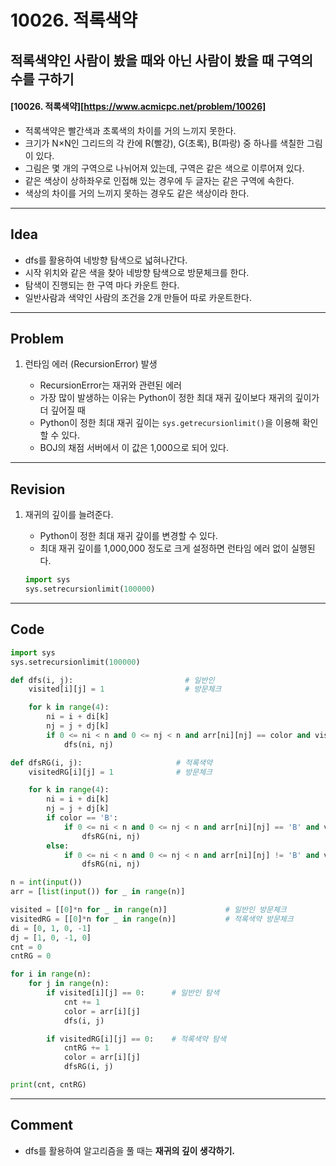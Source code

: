 # 10026. 적록색약

## 적록색약인 사람이 봤을 때와 아닌 사람이 봤을 때 구역의 수를 구하기

#### [10026. 적록색약][https://www.acmicpc.net/problem/10026]

- 적록색약은 빨간색과 초록색의 차이를 거의 느끼지 못한다.
- 크기가 N×N인 그리드의 각 칸에 R(빨강), G(초록), B(파랑) 중 하나를 색칠한 그림이 있다.
- 그림은 몇 개의 구역으로 나뉘어져 있는데, 구역은 같은 색으로 이루어져 있다.
- 같은 색상이 상하좌우로 인접해 있는 경우에 두 글자는 같은 구역에 속한다. 
- 색상의 차이를 거의 느끼지 못하는 경우도 같은 색상이라 한다.

---

## Idea

- dfs를 활용하여 네방향 탐색으로 넓혀나간다.
- 시작 위치와 같은 색을 찾아 네방향 탐색으로 방문체크를 한다.
- 탐색이 진행되는 한 구역 마다 카운트 한다.
- 일반사람과 색약인 사람의 조건을 2개 만들어 따로 카운트한다.

---

## Problem

1. 런타임 에러 (RecursionError) 발생

   - RecursionError는 재귀와 관련된 에러
   - 가장 많이 발생하는 이유는 Python이 정한 최대 재귀 깊이보다 재귀의 깊이가 더 깊어질 때
   - Python이 정한 최대 재귀 깊이는 `sys.getrecursionlimit()`을 이용해 확인할 수 있다.
   - BOJ의 채점 서버에서 이 값은 1,000으로 되어 있다.


---

## Revision

1. 재귀의 깊이를 늘려준다.

   -  Python이 정한 최대 재귀 갚이를 변경할 수 있다.
   - 최대 재귀 깊이를 1,000,000 정도로 크게 설정하면 런타임 에러 없이 실행된다.
   
   ```python
   import sys
   sys.setrecursionlimit(100000)
   ```
   

---

## Code

```python
import sys
sys.setrecursionlimit(100000)

def dfs(i, j):                         # 일반인
    visited[i][j] = 1                  # 방문체크

    for k in range(4):
        ni = i + di[k]
        nj = j + dj[k]
        if 0 <= ni < n and 0 <= nj < n and arr[ni][nj] == color and visited[ni][nj] == 0:
            dfs(ni, nj)

def dfsRG(i, j):                     # 적록색약
    visitedRG[i][j] = 1              # 방문체크

    for k in range(4):
        ni = i + di[k]
        nj = j + dj[k]
        if color == 'B':
            if 0 <= ni < n and 0 <= nj < n and arr[ni][nj] == 'B' and visitedRG[ni][nj] == 0:
                dfsRG(ni, nj)
        else:
            if 0 <= ni < n and 0 <= nj < n and arr[ni][nj] != 'B' and visitedRG[ni][nj] == 0:
                dfsRG(ni, nj)

n = int(input())
arr = [list(input()) for _ in range(n)]

visited = [[0]*n for _ in range(n)]             # 일반인 방문체크
visitedRG = [[0]*n for _ in range(n)]           # 적록색약 방문체크
di = [0, 1, 0, -1]
dj = [1, 0, -1, 0]
cnt = 0
cntRG = 0

for i in range(n):
    for j in range(n):
        if visited[i][j] == 0:      # 일반인 탐색
            cnt += 1
            color = arr[i][j]
            dfs(i, j)

        if visitedRG[i][j] == 0:    # 적록색약 탐색
            cntRG += 1
            color = arr[i][j]
            dfsRG(i, j)

print(cnt, cntRG)
```

---

## Comment

- dfs를 활용하여 알고리즘을 풀 때는 **재귀의 깊이 생각하기.**
